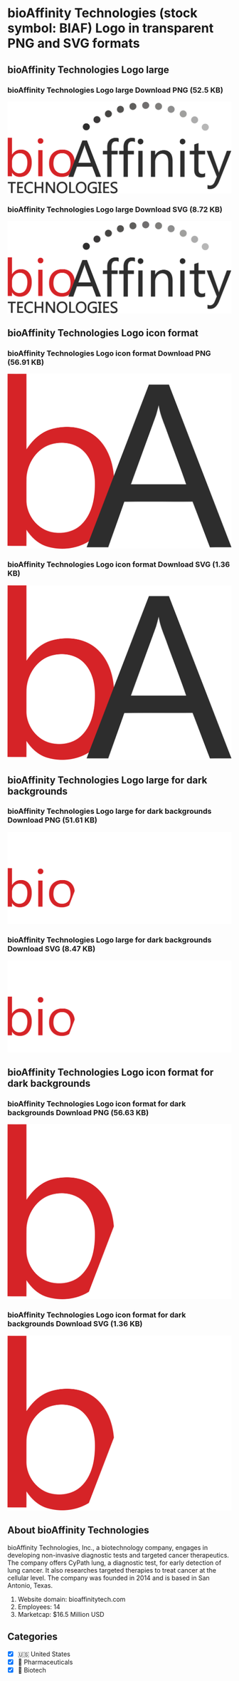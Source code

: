# bioAffinity Technologies (stock symbol: BIAF) Logo in transparent PNG and SVG formats

## bioAffinity Technologies Logo large

### bioAffinity Technologies Logo large Download PNG (52.5 KB)

![bioAffinity Technologies Logo large Download PNG (52.5 KB)](/img/orig/BIAF_BIG-6d38dc63.png)

### bioAffinity Technologies Logo large Download SVG (8.72 KB)

![bioAffinity Technologies Logo large Download SVG (8.72 KB)](/img/orig/BIAF_BIG-636830a5.svg)

## bioAffinity Technologies Logo icon format

### bioAffinity Technologies Logo icon format Download PNG (56.91 KB)

![bioAffinity Technologies Logo icon format Download PNG (56.91 KB)](/img/orig/BIAF-06e9ba97.png)

### bioAffinity Technologies Logo icon format Download SVG (1.36 KB)

![bioAffinity Technologies Logo icon format Download SVG (1.36 KB)](/img/orig/BIAF-183cd5f4.svg)

## bioAffinity Technologies Logo large for dark backgrounds

### bioAffinity Technologies Logo large for dark backgrounds Download PNG (51.61 KB)

![bioAffinity Technologies Logo large for dark backgrounds Download PNG (51.61 KB)](/img/orig/BIAF_BIG.D-3b95a88b.png)

### bioAffinity Technologies Logo large for dark backgrounds Download SVG (8.47 KB)

![bioAffinity Technologies Logo large for dark backgrounds Download SVG (8.47 KB)](/img/orig/BIAF_BIG.D-835553dd.svg)

## bioAffinity Technologies Logo icon format for dark backgrounds

### bioAffinity Technologies Logo icon format for dark backgrounds Download PNG (56.63 KB)

![bioAffinity Technologies Logo icon format for dark backgrounds Download PNG (56.63 KB)](/img/orig/BIAF.D-16ed2292.png)

### bioAffinity Technologies Logo icon format for dark backgrounds Download SVG (1.36 KB)

![bioAffinity Technologies Logo icon format for dark backgrounds Download SVG (1.36 KB)](/img/orig/BIAF.D-39f7dad9.svg)

## About bioAffinity Technologies

bioAffinity Technologies, Inc., a biotechnology company, engages in developing non-invasive diagnostic tests and targeted cancer therapeutics. The company offers CyPath lung, a diagnostic test, for early detection of lung cancer. It also researches targeted therapies to treat cancer at the cellular level. The company was founded in 2014 and is based in San Antonio, Texas.

1. Website domain: bioaffinitytech.com
2. Employees: 14
3. Marketcap: $16.5 Million USD


## Categories
- [x] 🇺🇸 United States
- [x] 💊 Pharmaceuticals
- [x] 🧬 Biotech
